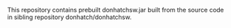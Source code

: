 This repository contains prebuilt donhatchsw.jar
built from the source code in sibling repository donhatch/donhatchsw.
